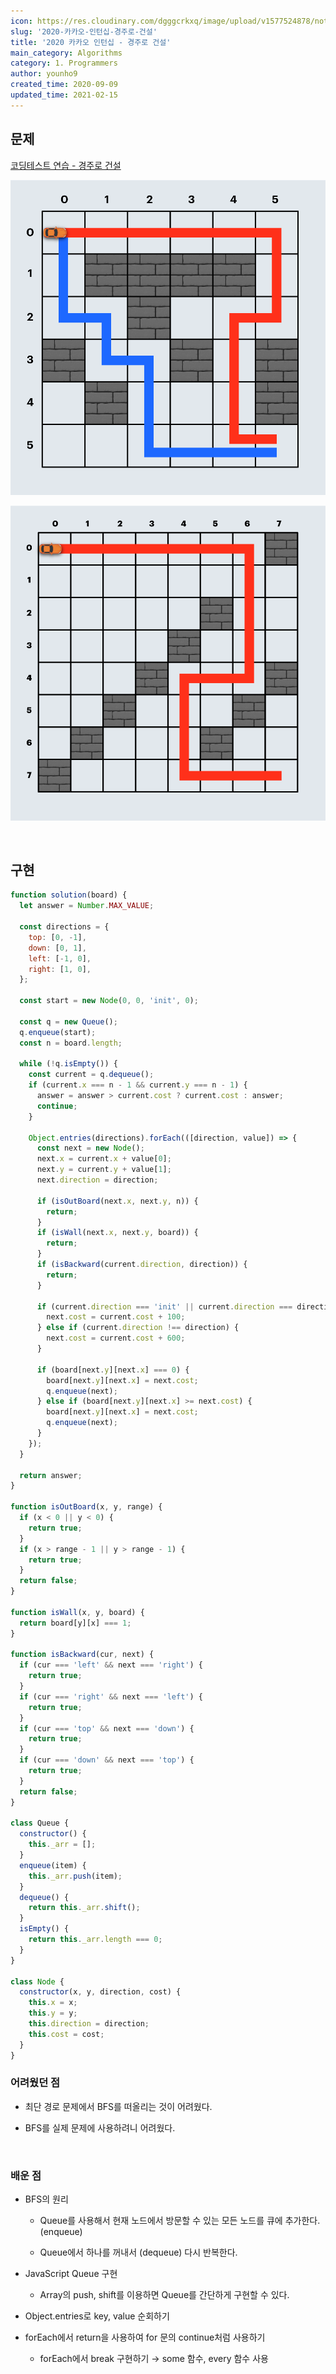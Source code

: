 ```yaml
---
icon: https://res.cloudinary.com/dgggcrkxq/image/upload/v1577524878/noticon/gzl7ru4i4vv3phyv34y3.png
slug: '2020-카카오-인턴십-경주로-건설'
title: '2020 카카오 인턴십 - 경주로 건설'
main_category: Algorithms
category: 1. Programmers
author: younho9
created_time: 2020-09-09
updated_time: 2021-02-15
---
```


## 문제

[코딩테스트 연습 - 경주로 건설](https://programmers.co.kr/learn/courses/30/lessons/67259?language=javascript)

![2020-09-09-2020-카카오-인턴십-경주로-건설-image-0](./images/2020-09-09-2020-카카오-인턴십-경주로-건설-image-0.png)

![2020-09-09-2020-카카오-인턴십-경주로-건설-image-1](./images/2020-09-09-2020-카카오-인턴십-경주로-건설-image-1.png)

<br />

## 구현

```javascript
function solution(board) {
  let answer = Number.MAX_VALUE;

  const directions = {
    top: [0, -1],
    down: [0, 1],
    left: [-1, 0],
    right: [1, 0],
  };

  const start = new Node(0, 0, 'init', 0);

  const q = new Queue();
  q.enqueue(start);
  const n = board.length;

  while (!q.isEmpty()) {
    const current = q.dequeue();
    if (current.x === n - 1 && current.y === n - 1) {
      answer = answer > current.cost ? current.cost : answer;
      continue;
    }

    Object.entries(directions).forEach(([direction, value]) => {
      const next = new Node();
      next.x = current.x + value[0];
      next.y = current.y + value[1];
      next.direction = direction;

      if (isOutBoard(next.x, next.y, n)) {
        return;
      }
      if (isWall(next.x, next.y, board)) {
        return;
      }
      if (isBackward(current.direction, direction)) {
        return;
      }

      if (current.direction === 'init' || current.direction === direction) {
        next.cost = current.cost + 100;
      } else if (current.direction !== direction) {
        next.cost = current.cost + 600;
      }

      if (board[next.y][next.x] === 0) {
        board[next.y][next.x] = next.cost;
        q.enqueue(next);
      } else if (board[next.y][next.x] >= next.cost) {
        board[next.y][next.x] = next.cost;
        q.enqueue(next);
      }
    });
  }

  return answer;
}

function isOutBoard(x, y, range) {
  if (x < 0 || y < 0) {
    return true;
  }
  if (x > range - 1 || y > range - 1) {
    return true;
  }
  return false;
}

function isWall(x, y, board) {
  return board[y][x] === 1;
}

function isBackward(cur, next) {
  if (cur === 'left' && next === 'right') {
    return true;
  }
  if (cur === 'right' && next === 'left') {
    return true;
  }
  if (cur === 'top' && next === 'down') {
    return true;
  }
  if (cur === 'down' && next === 'top') {
    return true;
  }
  return false;
}

class Queue {
  constructor() {
    this._arr = [];
  }
  enqueue(item) {
    this._arr.push(item);
  }
  dequeue() {
    return this._arr.shift();
  }
  isEmpty() {
    return this._arr.length === 0;
  }
}

class Node {
  constructor(x, y, direction, cost) {
    this.x = x;
    this.y = y;
    this.direction = direction;
    this.cost = cost;
  }
}
```

### 어려웠던 점

- 최단 경로 문제에서 BFS를 떠올리는 것이 어려웠다.

- BFS를 실제 문제에 사용하려니 어려웠다.

<br />

### 배운 점

- BFS의 원리

  - Queue를 사용해서 현재 노드에서 방문할 수 있는 모든 노드를 큐에 추가한다. (enqueue)

  - Queue에서 하나를 꺼내서 (dequeue) 다시 반복한다.

- JavaScript Queue 구현

  - Array의 push, shift를 이용하면 Queue를 간단하게 구현할 수 있다.

- Object.entries로 key, value 순회하기

- forEach에서 return을 사용하여 for 문의 continue처럼 사용하기

  - forEach에서 break 구현하기 → some 함수, every 함수 사용
